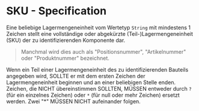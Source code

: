 # SKU - Specification

Eine beliebige Lagermengeneinheit vom Wertetyp `String` mit mindestens 1 Zeichen stellt eine vollständige oder abgekürzte (Teil-)Lagermengeneinheit (SKU) der zu identifizierenden Komponente dar.

> Manchmal wird dies auch als "Positionsnummer", "Artikelnummer" oder "Produktnummer" bezeichnet.

Wenn ein Teil einer Lagermengeneinheit des zu identifizierenden Bauteils angegeben wird, SOLLTE er mit dem ersten Zeichen der Lagermengeneinheit beginnen und an einer beliebigen Stelle enden.
Zeichen, die NICHT übereinstimmen SOLLTEN, MÜSSEN entweder durch `?` (für ein einzelnes Zeichen) oder `*` (für null oder mehr Zeichen) ersetzt werden.
Zwei "*" MÜSSEN NICHT aufeinander folgen.